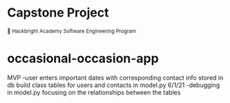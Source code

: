 # Capstone Project 

<sup>:apple: Hackbright Academy Software Engineering Program</sup>

# occasional-occasion-app 
MVP 
-user enters important dates with corresponding contact info stored in db
 build class tables for users and contacts in model.py 6/1/21
-debugging in model.py focusing on the relationships between the tables

